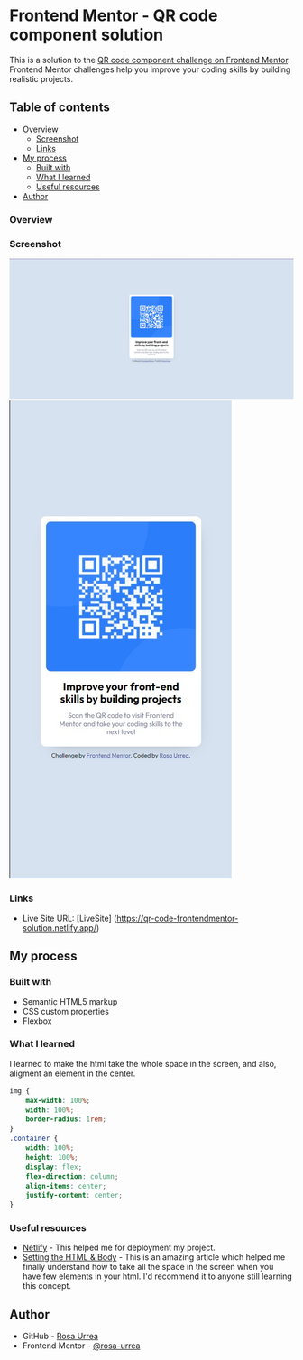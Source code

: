 # Frontend Mentor - QR code component solution

This is a solution to the [QR code component challenge on Frontend Mentor](https://www.frontendmentor.io/challenges/qr-code-component-iux_sIO_H). Frontend Mentor challenges help you improve your coding skills by building realistic projects. 

## Table of contents

- [Overview](#overview)
  - [Screenshot](#screenshot)
  - [Links](#links)
- [My process](#my-process)
  - [Built with](#built-with)
  - [What I learned](#what-i-learned)
  - [Useful resources](#useful-resources)
- [Author](#author)

### Overview

### Screenshot

![Desktop design](design\screenshot-desktop-design.jpg)
![Mobile design](design\screenshot-mobile-design.jpg)

### Links

- Live Site URL: [LiveSite] (https://qr-code-frontendmentor-solution.netlify.app/)

## My process

### Built with

- Semantic HTML5 markup
- CSS custom properties
- Flexbox

### What I learned

I learned to make the html take the whole space in the screen, and also, aligment an element in the center.

```css
img {
    max-width: 100%;
    width: 100%;
    border-radius: 1rem;
}
.container {
    width: 100%;
    height: 100%;
    display: flex;
    flex-direction: column;
    align-items: center;
    justify-content: center;
}
```


### Useful resources

- [Netlify](https://app.netlify.com/) - This helped me for deployment my project.
- [Setting the HTML & Body](https://www.freecodecamp.org/espanol/news/html-vs-body-como-configurar-el-ancho-y-el-alto-para-el-tamano-de-la-pagina-completa/) - This is an amazing article which helped me finally understand how to take all the space in the screen when you have few elements in your html. I'd recommend it to anyone still learning this concept.

## Author

- GitHub - [Rosa Urrea](https://github.com/rosa-urrea)
- Frontend Mentor - [@rosa-urrea](https://www.frontendmentor.io/profile/rosa-urrea")
